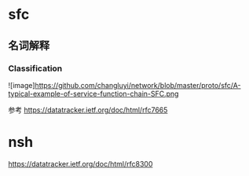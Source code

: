 
# sfc 
## 名词解释
### Classification

![image]https://github.com/changluyi/network/blob/master/proto/sfc/A-typical-example-of-service-function-chain-SFC.png


参考 https://datatracker.ietf.org/doc/html/rfc7665



# nsh

https://datatracker.ietf.org/doc/html/rfc8300
